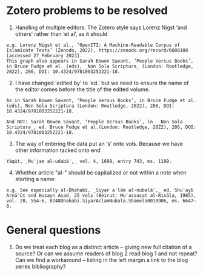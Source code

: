 # Zotero problems to be resolved
1.	Handling of multiple editors. The Zotero style says Lorenz Nigst ‘and others’ rather than ‘et al’, as it should 

```
e.g. Lorenz Nigst et al., ‘OpenITI: A Machine-Readable Corpus of Islamicate Texts’ (Zenodo, 2022), https://zenodo.org/record/6808108 [accessed 27 February 2023].
This graph also appears in Sarah Bowen Savant, ‘People Versus Books’, in Bruce Fudge et al. (eds), _Non Sola Scriptura_ (London: Routledge, 2022), 286, DOI: 10.4324/9781003252221-18.

```



2. I have changed 'edited by' to 'ed.' but we need to ensure the name of the editor  comes before the title of the edited volume. 
```
As in Sarah Bowen Savant, ‘People Versus Books’, in Bruce Fudge et al. (eds), Non Sola Scriptura (London: Routledge, 2022), 286, DOI: 10.4324/9781003252221-18.

And NOT: Sarah Bowen Savant, ‘People Versus Books’, in  _Non Sola Scriptura_, ed. Bruce Fudge et al.(London: Routledge, 2022), 286, DOI: 10.4324/9781003252221-18.
```
3. The way of entering the data put an ‘s’ onto vols. Because we have other information tacked onto end
```
Yāqūt, _Muʿjam al-udabāʾ,_ vol. 4, 1698, entry 743, ms. 1199.
```
4. Whether article "al-" should be capitalized or not within a note when starting a name:
```
e.g. See especially al-Dhahabī, _Siyar aʿlām al-nubalāʾ,_ ed. Shuʿayb Arnāʾūṭ and Ḥusayn Asad, 25 vols (Beirut: Muʾassasat al-Risāla, 1985), vol. 20, 554–6, 0748Dhahabi.SiyarAclamNubala.Shamela0010906, ms. 6647–8.
```

# General questions
1.	Do we treat each blog as a distinct article – giving new full citation of a source? Or can we assume readers of blog 2 read blog 1 and not repeat? Can we find a workaround – listing in the left margin a link to the blog series bibliography?

